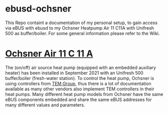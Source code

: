 # ebusd-ochsner
This Repo containt a documentation of my personal setup, to gain access via eBUS with ebusd to my Ochsner Heatpump Air 11 C11A with Unifresh 500 as buffer/boiler. 
For some general information please refer to the Wiki.
# [Ochsner Air 11 C 11 A](https://www.ochsner.com/de-de/ochsner-produkte/air-11-c11a/)
The (on/off) air source heat pump (equipped with an embedded auxiliary heater) has been installed in September 2021 with an Unifresh 500 buffer/boiler (fresh-water station). To control the heat pump, Ochsner is using controllers from [TEM Group](https://www.tem.ch/), thus there is a lot of documentation available as many other vendors also implement TEM controllers in their heat pumps. Many different heat pump models from Ochsner have the same eBUS components embedded and share the same eBUS addresses for many different values and parameters.



